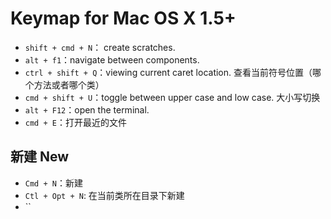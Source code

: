 # Keymap for Mac OS X 1.5+
- `shift + cmd + N`： create scratches.
- `alt + f1`：navigate between components.
- `ctrl + shift + Q`：viewing current caret location. 查看当前符号位置（哪个方法或者哪个类）
- `cmd + shift + U`：toggle between upper case and low case. 大小写切换
- `alt + F12`：open the terminal.
- `cmd + E`：打开最近的文件
 
## 新建 New

- `Cmd + N`：新建
- `Ctl + Opt + N`: 在当前类所在目录下新建
- ``
